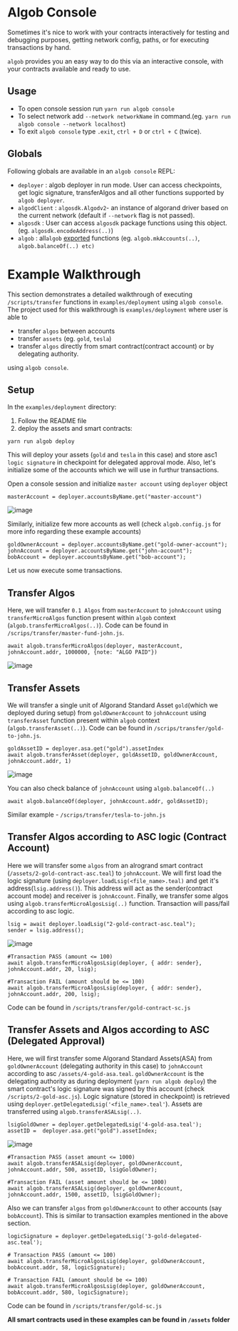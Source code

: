 # Algob Console

Sometimes it's nice to work with your contracts interactively for testing and debugging purposes, getting network config, paths, or for executing transactions by hand. 

`algob` provides you an easy way to do this via an interactive console, with your contracts available and ready to use.

## Usage

* To open console session run `yarn run algob console`
* To select network add `--network networkName` in command.(eg. `yarn run algob console --network localhost`)
* To exit `algob console` type `.exit`, `ctrl + D` or `ctrl + C` (twice). 

## Globals

Following globals are available in an `algob console` REPL:
* `deployer` : algob deployer in run mode. User can access checkpoints, get logic signature, transferAlgos and all other functions supported by `algob deployer`.
* `algodClient` : `algosdk.Algodv2`- an instance of algorand driver based on the current network (default if `--network` flag is not passed).
* `algosdk` : User can access `algosdk` package functions using this object. (eg. `algosdk.encodeAddress(..)`)  
* `algob` : all`algob` [exported](https://github.com/scale-it/algorand-builder/blob/master/packages/algob/src/index.ts) functions (eg. `algob.mkAccounts(..)`, `algob.balanceOf(..) etc)`

# Example Walkthrough

This section demonstrates a detailed walkthrough of executing `/scripts/transfer` functions in `examples/deployment` using `algob console`. The project used for this walkthrough is `examples/deployment` where user is able to 
* transfer `algos` between accounts
* transfer `assets` (eg. `gold`, `tesla`)
* transfer `algos` directly from smart contract(contract account) or by delegating authority.

using `algob console`.

## Setup

In the  `examples/deployment` directory:
1. Follow the README file
2. deploy the assets and smart contracts:
```
yarn run algob deploy
``` 
This will deploy your assets (`gold` and `tesla` in this case) and store asc1 `logic signature` in checkpoint for delegated approval mode. Also, let's initialize some of the accounts which we will use in furthur transactions. 

Open a console session and initialize `master account` using `deployer` object
```
masterAccount = deployer.accountsByName.get("master-account")
``` 
![image](https://user-images.githubusercontent.com/33264364/97816308-735e8080-1cba-11eb-970d-50f8e3217d8f.png)

Similarly, initialize few more accounts as well (check `algob.config.js` for more info regarding these example accounts)
```
goldOwnerAccount = deployer.accountsByName.get("gold-owner-account");
johnAccount = deployer.accountsByName.get("john-account");
bobAccount = deployer.accountsByName.get("bob-account");
```

Let us now execute some transactions.

## Transfer Algos

Here, we will transfer `0.1 Algos` from `masterAccount` to `johnAccount` using `transferMicroAlgos` function present within `algob` context (`algob.transferMicroAlgos(..)`). Code can be found in `/scrips/transfer/master-fund-john.js`.

```
await algob.transferMicroAlgos(deployer, masterAccount, johnAccount.addr, 1000000, {note: "ALGO PAID"})
```
![image](https://user-images.githubusercontent.com/33264364/97816714-08627900-1cbd-11eb-86db-1dffbceb125f.png)

## Transfer Assets

We will transfer a single unit of Algorand Standard Asset `gold`(which we deployed during setup) from `goldOwnerAccount` to `johnAccount` using `transferAsset` function present within `algob` context (`algob.transferAsset(..)`). Code can be found in `/scrips/transfer/gold-to-john.js`.

```
goldAssetID = deployer.asa.get("gold").assetIndex
await algob.transferAsset(deployer, goldAssetID, goldOwnerAccount, johnAccount.addr, 1)
```
![image](https://user-images.githubusercontent.com/33264364/97816941-3e086180-1cbf-11eb-87f1-485bde49323c.png)

You can also check balance of `johnAccount` using `algob.balanceOf(..)`
```
await algob.balanceOf(deployer, johnAccount.addr, goldAssetID);
```

Similar example - `/scrips/transfer/tesla-to-john.js`

## Transfer Algos according to ASC logic (Contract Account)

Here we will transfer some `algos` from an alrogrand smart contract (`/assets/2-gold-contract-asc.teal`) to `johnAccount`. We will first load the logic signature (using `deployer.loadLsig(<file_name>.teal)` and get it's address(`lsig.address()`). This address will act as the sender(contract account mode) and receiver is `johnAccount`. Finally, we transfer some algos using `algob.transferMicroAlgosLsig(..)` function. Transaction will pass/fail according to asc logic.
```
lsig = await deployer.loadLsig("2-gold-contract-asc.teal");
sender = lsig.address(); 
```
![image](https://user-images.githubusercontent.com/33264364/97818537-e3740300-1cc8-11eb-81cd-a64e80106cf7.png)

```
#Transaction PASS (amount <= 100)
await algob.transferMicroAlgosLsig(deployer, { addr: sender}, johnAccount.addr, 20, lsig);

#Transaction FAIL (amount should be <= 100)
await algob.transferMicroAlgosLsig(deployer, { addr: sender}, johnAccount.addr, 200, lsig);
```

Code can be found in `/scripts/transfer/gold-contract-sc.js`

## Transfer Assets and Algos according to ASC (Delegated Approval)

Here, we will first transfer some Algorand Standard Assets(ASA) from `goldOwnerAccount` (delegating authority in this case) to `johnAccount` according to asc `/assets/4-gold-asa.teal`. `goldOwnerAccount` is the delegating authority as during deployment (`yarn run algob deploy`) the smart contract's logic signature was signed by this account (check `/scripts/2-gold-asc.js`). Logic signature (stored in checkpoint) is retrieved using `deployer.getDelegatedLsig('<file_name>.teal'`). Assets are transferred using `algob.transferASALsig(..)`.  

```
lsigGoldOwner = deployer.getDelegatedLsig('4-gold-asa.teal');
assetID =  deployer.asa.get("gold").assetIndex;
```

![image](https://user-images.githubusercontent.com/33264364/97819104-998d1c00-1ccc-11eb-8276-9a47a1a70f14.png)

```
#Transaction PASS (asset amount <= 1000)
await algob.transferASALsig(deployer, goldOwnerAccount, johnAccount.addr, 500, assetID, lsigGoldOwner);

#Transaction FAIL (asset amount should be <= 1000)
await algob.transferASALsig(deployer, goldOwnerAccount, johnAccount.addr, 1500, assetID, lsigGoldOwner);
```

Also we can transfer `algos` from `goldOwnerAccount` to other accounts (say `bobAccount`). This is similar to transaction examples mentioned in the above section.

```
logicSignature = deployer.getDelegatedLsig('3-gold-delegated-asc.teal');

# Transaction PASS (amount <= 100)
await algob.transferMicroAlgosLsig(deployer, goldOwnerAccount, bobAccount.addr, 58, logicSignature);

# Transaction FAIL (amount should be <= 100)
await algob.transferMicroAlgosLsig(deployer, goldOwnerAccount, bobAccount.addr, 580, logicSignature);
```  
Code can be found in `/scripts/transfer/gold-sc.js`

**All smart contracts used in these examples can be found in `/assets` folder**
